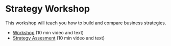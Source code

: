 # Strategy Workshop

This workshop will teach you how to build and compare business strategies.

* [Workshop](workshop/) (10 min video and text)
* [Strategy Assesment](assesment/) (10 min video and text)

